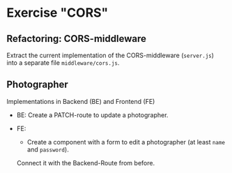 # Exercise "CORS"

## Refactoring: CORS-middleware

Extract the current implementation of the CORS-middleware (`server.js`) into a separate file `middleware/cors.js`.

## Photographer
Implementations in Backend (BE) and Frontend (FE)
- BE: Create a PATCH-route to update a photographer.
- FE: 
  - Create a component with a form to edit a photographer (at least `name` and `password`). 
      
  Connect it with the Backend-Route from before.
